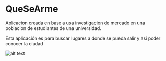 # QueSeArme

Aplicacion creada en base a usa investigacion de mercado en una poblacion de estudiantes de una universidad.

Esta aplicación es para buscar lugares a donde se pueda salir y así poder conocer la ciudad

![alt text](https://s13.postimg.org/rghuyv3vb/qsh.jpg)
